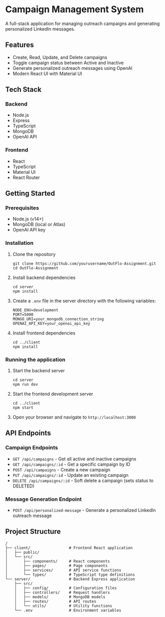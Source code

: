 # Campaign Management System

A full-stack application for managing outreach campaigns and generating personalized LinkedIn messages.

## Features

- Create, Read, Update, and Delete campaigns
- Toggle campaign status between Active and Inactive
- Generate personalized outreach messages using OpenAI
- Modern React UI with Material UI

## Tech Stack

### Backend

- Node.js
- Express
- TypeScript
- MongoDB
- OpenAI API

### Frontend

- React
- TypeScript
- Material UI
- React Router

## Getting Started

### Prerequisites

- Node.js (v14+)
- MongoDB (local or Atlas)
- OpenAI API key

### Installation

1. Clone the repository

   ```
   git clone https://github.com/yourusername/OutFlo-Assignment.git
   cd OutFlo-Assignment
   ```

2. Install backend dependencies

   ```
   cd server
   npm install
   ```

3. Create a `.env` file in the server directory with the following variables:

   ```
   NODE_ENV=development
   PORT=5000
   MONGO_URI=your_mongodb_connection_string
   OPENAI_API_KEY=your_openai_api_key
   ```

4. Install frontend dependencies
   ```
   cd ../client
   npm install
   ```

### Running the application

1. Start the backend server

   ```
   cd server
   npm run dev
   ```

2. Start the frontend development server

   ```
   cd ../client
   npm start
   ```

3. Open your browser and navigate to `http://localhost:3000`

## API Endpoints

### Campaign Endpoints

- `GET /api/campaigns` - Get all active and inactive campaigns
- `GET /api/campaigns/:id` - Get a specific campaign by ID
- `POST /api/campaigns` - Create a new campaign
- `PUT /api/campaigns/:id` - Update an existing campaign
- `DELETE /api/campaigns/:id` - Soft delete a campaign (sets status to DELETED)

### Message Generation Endpoint

- `POST /api/personalized-message` - Generate a personalized LinkedIn outreach message

## Project Structure

```
/
├── client/                 # Frontend React application
│   ├── public/
│   └── src/
│       ├── components/     # React components
│       ├── pages/          # Page components
│       ├── services/       # API service functions
│       └── types/          # TypeScript type definitions
└── server/                 # Backend Express application
    ├── src/
    │   ├── config/         # Configuration files
    │   ├── controllers/    # Request handlers
    │   ├── models/         # MongoDB models
    │   ├── routes/         # API routes
    │   └── utils/          # Utility functions
    └── .env                # Environment variables
```
